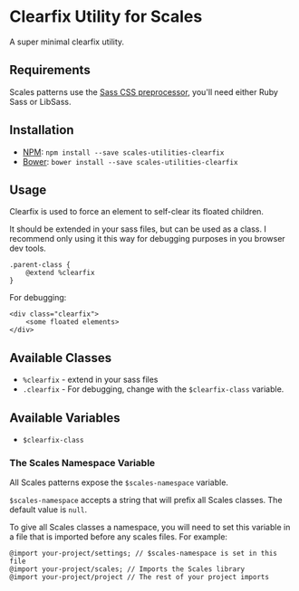 # Clearfix Utility for Scales

A super minimal clearfix utility.

## Requirements

Scales patterns use the [Sass CSS preprocessor](http://sass-lang.com/), you'll need either Ruby Sass or LibSass.

## Installation

* [NPM](http://npmjs.com): `npm install --save scales-utilities-clearfix`
* [Bower](http://bower.io/): `bower install --save scales-utilities-clearfix`

## Usage

Clearfix is used to force an element to self-clear its floated children.

It should be extended in your sass files, but can be used as a class. I recommend only using it this way for debugging purposes in you browser dev tools.

```
.parent-class {
    @extend %clearfix
}
```

For debugging:
```
<div class="clearfix">
    <some floated elements>
</div>
```

## Available Classes

* `%clearfix` - extend in your sass files
* `.clearfix` - For debugging, change with the `$clearfix-class` variable.

## Available Variables

* `$clearfix-class`

### The Scales Namespace Variable
All Scales patterns expose the `$scales-namespace` variable.

`$scales-namespace` accepts a string that will prefix all Scales classes. The default value is `null`.

To give all Scales classes a namespace, you will need to set this variable in a file that is imported before any scales files. For example:

```
@import your-project/settings; // $scales-namespace is set in this file
@import your-project/scales; // Imports the Scales library
@import your-project/project // The rest of your project imports
```
